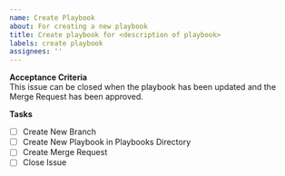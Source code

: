 ```yaml
---
name: Create Playbook
about: For creating a new playbook
title: Create playbook for <description of playbook>
labels: create playbook
assignees: ''
---
```


**Acceptance Criteria**  
This issue can be closed when the playbook has been updated and the Merge Request has been approved.

**Tasks**
- [ ] Create New Branch
- [ ] Create New Playbook in Playbooks Directory
- [ ] Create Merge Request
- [ ] Close Issue
